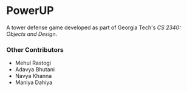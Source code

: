 # PowerUP
A tower defense game developed as part of Georgia Tech's _CS 2340: Objects and Design_.

### Other Contributors
* Mehul Rastogi
* Adavya Bhutani
* Navya Khanna
* Maniya Dahiya

